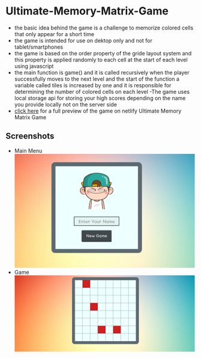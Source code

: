 # Ultimate-Memory-Matrix-Game
- the basic idea behind the game is a challenge to memorize colored cells that only appear for a short time
- the game is intended for use on dektop only and not for tablet/smartphones
- the game is based on the order property of the gride layout system and this property is applied randomly to each cell at the start of each level using javascript
- the main function is game() and it is called recursively when the player successfully moves to the next level and the start of the function a variable called tiles is increased by one and it is responsible for determining the number of colored cells on each level
 -The game uses local storage api for storing your high scores depending on the name you provide locally not on the server side
- [click here](https://memorymatrixgame.netlify.app/) for a full preview of the game on netlify Ultimate Memory Matrix Game
## Screenshots
- Main Menu 
![](./images/screenshot1.png)
- Game
![](./images/screenshot2.png)
